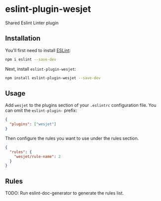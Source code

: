 # eslint-plugin-wesjet

Shared Eslint Linter plugin

## Installation

You'll first need to install [ESLint](https://eslint.org/):

```sh
npm i eslint --save-dev
```

Next, install `eslint-plugin-wesjet`:

```sh
npm install eslint-plugin-wesjet --save-dev
```

## Usage

Add `wesjet` to the plugins section of your `.eslintrc` configuration file. You can omit the `eslint-plugin-` prefix:

```json
{
  "plugins": ["wesjet"]
}
```

Then configure the rules you want to use under the rules section.

```json
{
  "rules": {
    "wesjet/rule-name": 2
  }
}
```

## Rules

<!-- begin auto-generated rules list -->

TODO: Run eslint-doc-generator to generate the rules list.

<!-- end auto-generated rules list -->
